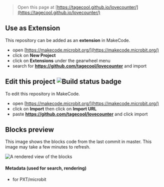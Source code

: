 
> Open this page at [https://tagecool.github.io/lovecounter/](https://tagecool.github.io/lovecounter/)

## Use as Extension

This repository can be added as an **extension** in MakeCode.

* open [https://makecode.microbit.org/](https://makecode.microbit.org/)
* click on **New Project**
* click on **Extensions** under the gearwheel menu
* search for **https://github.com/tagecool/lovecounter** and import

## Edit this project ![Build status badge](https://github.com/tagecool/lovecounter/workflows/MakeCode/badge.svg)

To edit this repository in MakeCode.

* open [https://makecode.microbit.org/](https://makecode.microbit.org/)
* click on **Import** then click on **Import URL**
* paste **https://github.com/tagecool/lovecounter** and click import

## Blocks preview

This image shows the blocks code from the last commit in master.
This image may take a few minutes to refresh.

![A rendered view of the blocks](https://github.com/tagecool/lovecounter/raw/master/.github/makecode/blocks.png)

#### Metadata (used for search, rendering)

* for PXT/microbit
<script src="https://makecode.com/gh-pages-embed.js"></script><script>makeCodeRender("{{ site.makecode.home_url }}", "{{ site.github.owner_name }}/{{ site.github.repository_name }}");</script>
